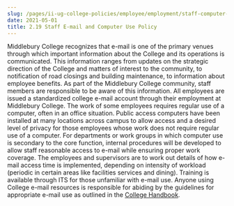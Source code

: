 ```yaml
---
slug: /pages/ii-ug-college-policies/employee/employment/staff-computer-use
date: 2021-05-01
title: 2.19 Staff E-mail and Computer Use Policy
---
```

Middlebury College recognizes that e-mail is one of the primary venues through which important information about the College and its operations is communicated. This information ranges from updates on the strategic direction of the College and matters of interest to the community, to notification of road closings and building maintenance, to information about employee benefits. As part of the Middlebury College community, staff members are responsible to be aware of this information. All employees are issued a standardized college e-mail account through their employment at Middlebury College. The work of some employees requires regular use of a computer, often in an office situation. Public access computers have been installed at many locations across campus to allow access and a desired level of privacy for those employees whose work does not require regular use of a computer. For departments or work groups in which computer use is secondary to the core function, internal procedures will be developed to allow staff reasonable access to e-mail while ensuring proper work coverage. The employees and supervisors are to work out details of how e-mail access time is implemented, depending on intensity of workload (periodic in certain areas like facilities services and dining). Training is available through ITS for those unfamiliar with e-mail use. Anyone using College e-mail resources is responsible for abiding by the guidelines for appropriate e-mail use as outlined in the [College Handbook](/).

